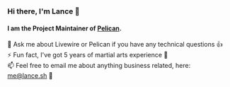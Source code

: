 ### Hi there, I'm Lance 👋

#### I am the Project Maintainer of [Pelican](https://github.com/pelican-dev).

💬 Ask me about Livewire or Pelican if you have any technical questions 👍  
⚡ Fun fact, I've got 5 years of martial arts experience 🥋  
📫 Feel free to email me about anything business related, here: me@lance.sh 📧

<!--
**lancepioch/lancepioch** is a ✨ _special_ ✨ repository because its `README.md` (this file) appears on your GitHub profile.

Here are some ideas to get you started:

- 🔭 I’m currently working on ...
- 🌱 I’m currently learning ...
- 👯 I’m looking to collaborate on ...
- 🤔 I’m looking for help with ...
- 📫 How to reach me: ...
- 😄 Pronouns: ...
- ⚡ Fun fact: ...
-->
